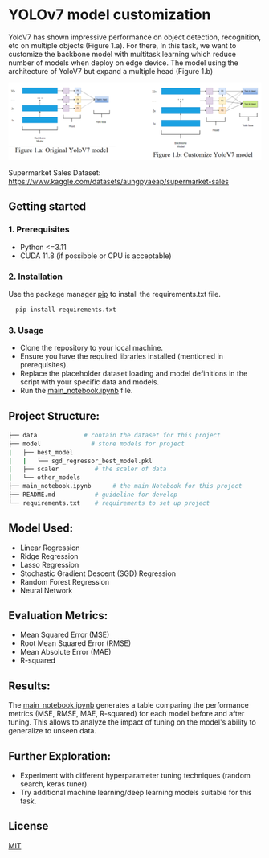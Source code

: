 
# YOLOv7 model customization

YoloV7 has shown impressive performance on object detection, recognition, etc on multiple objects (Figure 1.a). For there, In this task, we want to customize the backbone model with multitask learning which reduce number of models when deploy on edge device. The model using the architecture of YoloV7 but expand a multiple head (Figure 1.b)

![YOLOv7 model architecture](readme_doc/img1.png) 

Supermarket Sales Dataset: https://www.kaggle.com/datasets/aungpyaeap/supermarket-sales


## Getting started

### 1. Prerequisites

- Python <=3.11
- CUDA 11.8 (if possibble or CPU is acceptable)

### 2. Installation

Use the package manager [pip](https://pip.pypa.io/en/stable/) to install the requirements.txt file.

```bash
  pip install requirements.txt
```

### 3. Usage

- Clone the repository to your local machine.
- Ensure you have the required libraries installed (mentioned in prerequisites).
- Replace the placeholder dataset loading and model definitions in the script with your specific data and models.
- Run the [main_notebook.ipynb](https://github.com/sirrtt/InspireLab-Technical-Assessment-Test-for-AI-Fresher-Position/blob/main/Notebook.ipynb) file.

## Project Structure:
```bash
├── data             # contain the dataset for this project
├── model              # store models for project
|   ├── best_model
|   |   └── sgd_regressor_best_model.pkl
|   ├── scaler          # the scaler of data
|   └── other_models
├── main_notebook.ipynb      # the main Notebook for this project
├── README.md           # guideline for develop
└── requirements.txt    # requirements to set up project
```
## Model Used:

- Linear Regression 
- Ridge Regression
- Lasso Regression
- Stochastic Gradient Descent (SGD) Regression
- Random Forest Regression
- Neural Network

## Evaluation Metrics:

- Mean Squared Error (MSE)
- Root Mean Squared Error (RMSE)
- Mean Absolute Error (MAE)
- R-squared

## Results:

The [main_notebook.ipynb](https://github.com/sirrtt/InspireLab-Technical-Assessment-Test-for-AI-Fresher-Position/blob/main/Notebook.ipynb) generates a table comparing the performance metrics (MSE, RMSE, MAE, R-squared) for each model before and after tuning. This allows to analyze the impact of tuning on the model's ability to generalize to unseen data.

## Further Exploration:

- Experiment with different hyperparameter tuning techniques (random search, keras tuner).
- Try additional machine learning/deep learning models suitable for this task.
    
## License

[MIT](https://choosealicense.com/licenses/mit/)

